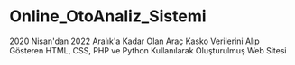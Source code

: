 # Online_OtoAnaliz_Sistemi
2020 Nisan'dan 2022 Aralık'a Kadar Olan Araç Kasko Verilerini Alıp Gösteren HTML, CSS, PHP ve Python Kullanılarak Oluşturulmuş Web Sitesi
